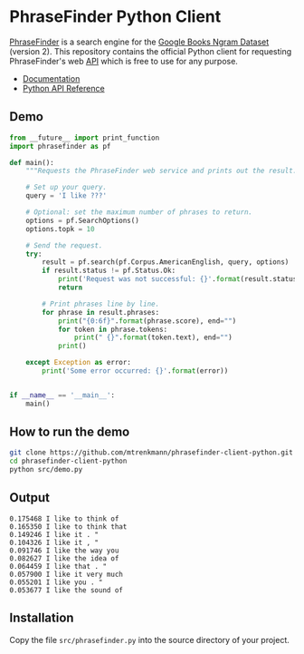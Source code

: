# PhraseFinder Python Client

[PhraseFinder](http://phrasefinder.io) is a search engine for the [Google Books Ngram Dataset](http://storage.googleapis.com/books/ngrams/books/datasetsv2.html) (version 2). This repository contains the official Python client for requesting PhraseFinder's web [API](http://phrasefinder.io/api) which is free to use for any purpose.

* [Documentation](http://phrasefinder.io/documentation)
* [Python API Reference](https://mtrenkmann.github.io/phrasefinder-client-python/)

## Demo

```python
from __future__ import print_function
import phrasefinder as pf

def main():
    """Requests the PhraseFinder web service and prints out the result."""

    # Set up your query.
    query = 'I like ???'

    # Optional: set the maximum number of phrases to return.
    options = pf.SearchOptions()
    options.topk = 10

    # Send the request.
    try:
        result = pf.search(pf.Corpus.AmericanEnglish, query, options)
        if result.status != pf.Status.Ok:
            print('Request was not successful: {}'.format(result.status))
            return

        # Print phrases line by line.
        for phrase in result.phrases:
            print("{0:6f}".format(phrase.score), end="")
            for token in phrase.tokens:
                print(" {}".format(token.text), end="")
            print()

    except Exception as error:
        print('Some error occurred: {}'.format(error))


if __name__ == '__main__':
    main()
```

## How to run the demo

```sh
git clone https://github.com/mtrenkmann/phrasefinder-client-python.git
cd phrasefinder-client-python
python src/demo.py
```

## Output

```plain
0.175468 I like to think of
0.165350 I like to think that
0.149246 I like it . "
0.104326 I like it , "
0.091746 I like the way you
0.082627 I like the idea of
0.064459 I like that . "
0.057900 I like it very much
0.055201 I like you . "
0.053677 I like the sound of
```

## Installation

Copy the file `src/phrasefinder.py` into the source directory of your project.
